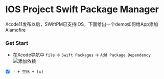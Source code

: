 # IOS Project Swift Package Manager
Xcode11发布以后，SWiftPM已支持IOS，下面给出一个demo如何给App添加Alamofire



### Get Start
- 在Xcode导航中 `file` -> `Swift Packages` -> `Add Package Dependency`
 ![添加依赖](../../Image/AddPackageDependcy.png)
 
 

- [x]  `- + 空格 + [x]`



